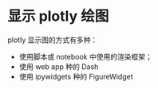 
# 显示 plotly 绘图
plotly 显示图的方式有多种：
- 使用脚本或 notebook 中使用的渲染框架；
- 使用 web app 种的 Dash
- 使用 ipywidgets 种的 FigureWidget

